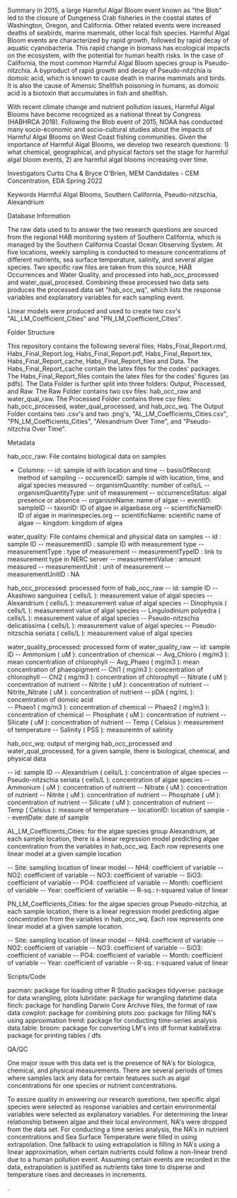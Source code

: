 Summary
In 2015, a large Harmful Algal Bloom event known as "the Blob" led to the closure of Dungeness Crab fisheries in the coastal states of Washington, Oregon, and California. Other related events were increased deaths of seabirds, marine mammals, other local fish species. Harmful Algal Bloom events are characterized by rapid growth, followed by rapid decay of aquatic cyanobacteria. This rapid change in biomass has ecological impacts on the ecosystem, with the potential for human health risks. In the case of California, the most common Harmful Algal Bloom species group is Pseudo-nitzchia. A byproduct of rapid growth and decay of Pseudo-nitzchia is domoic acid, which is known to cause death in marine mammals and birds. It is also the cause of Amensic Shellfish poisoning in humans, as domoic acid is a biotoxin that accumulates in fish and shellfish. 

With recent climate change and nutrient pollution issues, Harmful Algal Blooms have become recognized as a national threat by Congress (HABHRCA 2018). Following the Blob event of 2015, NOAA has conducted many socio-economic and socio-cultural studies about the impacts of Harmful Algal Blooms on West Coast fishing communities. Given the importance of Harmful Algal Blooms, we develop two research questions: 1) what chemical, geographical, and physical factors set the stage for harmful algal bloom events, 2) are harmful algal blooms increasing over time.

Investigators
Curtis Cha & Bryce O'Brien, MEM Candidates - CEM Concentration, EDA Spring 2022

Keywords
Harmful Algal Blooms, Southern California, Pseudo-nitzschia, Alexandrium

Database Information

The raw data used to to answer the two research questions are sourced from the regional HAB monitoring system of Southern California, which is managed by the Southern California Coastal Ocean Observing System. At five locations, weekly sampling is conducted to measure concentrations of different nutrients, sea surface temperature, salinity, and several algae species. Two specific raw files are taken from this source, HAB Occurrences and Water Quality, and processed into hab_occ_processed and water_qual_procesed. Combining these processed two data sets produces the processed data set "hab_occ_wq", which lists the response variables and explanatory variables for each sampling event. 

Linear models were produced and used to create two csv's "AL_LM_Coefficient_Cities" and "PN_LM_Coefficient_Cities".

Folder Structure 

This repository contains the following several files; Habs_Final_Report.rmd, Habs_Final_Report.log, Habs_Final_Report.pdf, Habs_Final_Report.tex, Habs_Final_Report_cache, Habs_Final_Report_files and Data. The Habs_Final_Report_cache contain the latex files for the codes' packages. The Habs_Final_Report_files contain the latex files for the codes' figures (as pdfs). The Data Folder is further split into three folders: Output, Processed, and Raw. The Raw Folder contains two csv files: hab_occ_raw and water_qual_raw. The Processed Folder contains three csv files: hab_occ_processed, water_qual_processed, and hab_occ_wq. The Output Folder contains two .csv's and two .png's, "AL_LM_Coefficients_Cities.csv", "PN_LM_Coefficients_Cities", "Alexandrium Over Time", and "Pseudo-nitzchia Over Time".

Metadata

hab_occ_raw: File contains biological data on samples
- Columns:
  -- id: sample id with location and time
  -- basisOfRecord: method of sampling
  -- occurenceID: sample id with location, time, and algal species measured
  -- organismQuantity: number of cells/L
  -- organismQuantityType: unit of measurement
  -- occurrenceStatus: algal presence or absence
  -- organismName: name of algae
  -- eventID: sampleID
  -- taxonID: ID of algae in algaebase.org
  -- scientificNameID: ID of algae in marinespecies.org
  -- scientificName: scientific name of algae
  -- kingdom: kingdom of algea

water_quality: File contains chemical and physical data on samples
  -- id	: sample ID 
  -- measurementID : sample ID with measurement type
  -- measurementType : type of measurement
  -- measurementTypeID : link to measurement type in NERC server
  -- measurementValue	: amount measured
  -- measurementUnit : unit of measurement
  -- measurementUnitID : NA
  
hab_occ_processed: processed form of hab_occ_raw
  -- id: sample ID
  -- Akashiwo sanguinea ( cells/L ): measurement value of algal species
  -- Alexandrium ( cells/L ): measurement value of algal species
  -- Dinophysis ( cells/L ): measurement value of algal species	
  -- Lingulodinium polyedra ( cells/L ): measurement value of algal species	
  -- Pseudo-nitzschia delicatissima ( cells/L ): measurement value of algal species	
  -- Pseudo-nitzschia seriata ( cells/L ): measurement value of algal species
  
water_quality_processed: processed form of water_quality_raw
  -- id: sample ID
  -- Ammonium ( uM ): concentration of chemical	     -- Avg_Chloro ( mg/m3 ): mean concentration of chlorophyll
  -- Avg_Phaeo ( mg/m3 ): mean concentration of phaeopigment
  -- Chl1 ( mg/m3 ): concentration of chlorophyll
  -- Chl2 ( mg/m3 ): concentration of chlorophyll
  -- Nitrate ( uM ): concentration of nutrient
  -- Nitrite ( uM ): concentration of nutrient
  -- Nitrite_Nitrate ( uM ): concentration of nutrient
  -- pDA ( ng/mL ): concentration of domoic acid	 
  -- Phaeo1 ( mg/m3 ): concentration of chemical
  -- Phaeo2 ( mg/m3 ): concentration of chemical
  -- Phosphate ( uM ): concentration of nutrient
  -- Silicate ( uM ): concentration of nutrient
  -- Temp ( Celsius ): measurement of temperature
  -- Salinity ( PSS ): measuremtn of salinity

hab_occ_wq: output of merging hab_occ_processed and water_qual_processed, for a given sample, there is biological, chemical, and physical data

  -- id: sample ID
  -- Alexandrium ( cells/L ): concentration of algae species
  -- Pseudo-nitzschia seriata ( cells/L ): concentration of algae species
  -- Ammonium ( uM ):	concentration of nutrient
  -- Nitrate ( uM ): concentration of nutrient
  -- Nitrite ( uM ): concentration of nutrient
  -- Phosphate ( uM ): concentration of nutrient
  -- Silicate ( uM ): concentration of nutrient
  -- Temp ( Celsius ): measure of temperature
  -- locationID: location of sample
  -- eventDate: date of sample

AL_LM_Coefficients_Cities: for the algae species group Alexandrium, at each sample location, there is a linear regression model predicting algae concentration from the variables in hab_occ_wq. Each row represents one linear model at a given sample location

  -- Site: sampling location of linear model
  -- NH4: coefficient of variable
  -- NO2: coefficient of variable
  -- NO3: coefficient of variable
  -- SiO3: coefficient of variable
  -- PO4: coefficient of variable
  -- Month: coefficient of variable
  -- Year: coefficient of variable
  -- R-sq.: r-squared value of linear 
  
PN_LM_Coefficients_Cities: for the algae species group Pseudo-nitzchia, at each sample location, there is a linear regression model predicting algae concentration from the variables in hab_occ_wq. Each row represents one linear model at a given sample location.

  -- Site: sampling location of linear model
  -- NH4: coefficient of variable
  -- NO2: coefficient of variable
  -- NO3: coefficient of variable
  -- SiO3: coefficient of variable
  -- PO4: coefficient of variable
  -- Month: coefficient of variable
  -- Year: coefficient of variable
  -- R-sq.: r-squared value of linear 

Scripts/Code

pacman: package for loading other R Studio packages
tidyverse: package for data wrangling, plots
lubridate: package for wrangling datetime data
finch: package for handling Darwin Core Archive files, the format of raw data
cowplot: package for combining plots
zoo: package for filling NA's using approximation
trend: package for conducting time-series analysis
data.table: 
broom: package for converting LM's into df format
kableExtra: package for printing tables / dfs

QA/QC

One major issue with this data set is the presence of NA's for biologica, chemical, and physical measurements. There are several periods of times where samples lack any data for certain features such as algal concentrations for one species or nutrient concentrations. 

To assure quality in answering our research questions, two specific algal species were selected as response variables and certain environmental variables were selected as explanatory variables. For determining the linear relationship between algae and their local environment, NA's were dropped from the data set. For conducting a time series analysis, the NA's in nutrient concentrations and Sea Surface Temperature were filled in using extrapolation. One fallback to using extrapolation is filling in NA's using a linear approximation, when certain nutrients could follow a non-linear trend due to a human pollution event. Assuming certain events are recorded in the data, extrapolation is justified as nutrients take time to disperse and temperature rises and decreases in increments.

.